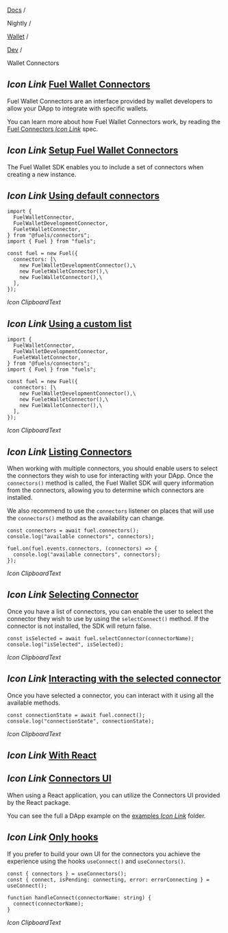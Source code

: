 [Docs](https://docs.fuel.network/) /

Nightly  /

[Wallet](https://docs.fuel.network/docs/nightly/wallet/) /

[Dev](https://docs.fuel.network/docs/nightly/wallet/dev/) /

Wallet Connectors

## _Icon Link_ [Fuel Wallet Connectors](https://docs.fuel.network/docs/nightly/wallet/dev/connectors/\#fuel-wallet-connectors)

Fuel Wallet Connectors are an interface provided by wallet developers to allow your DApp to integrate with specific wallets.

You can learn more about how Fuel Wallet Connectors work, by reading the [Fuel Connectors _Icon Link_](https://github.com/FuelLabs/fuel-connectors/wiki) spec.

## _Icon Link_ [Setup Fuel Wallet Connectors](https://docs.fuel.network/docs/nightly/wallet/dev/connectors/\#setup-fuel-wallet-connectors)

The Fuel Wallet SDK enables you to include a set of connectors when creating a new instance.

## _Icon Link_ [Using default connectors](https://docs.fuel.network/docs/nightly/wallet/dev/connectors/\#using-default-connectors)

```fuel_Box fuel_Box-idXKMmm-css
import {
  FuelWalletConnector,
  FuelWalletDevelopmentConnector,
  FueletWalletConnector,
} from "@fuels/connectors";
import { Fuel } from "fuels";

const fuel = new Fuel({
  connectors: [\
    new FuelWalletDevelopmentConnector(),\
    new FueletWalletConnector(),\
    new FuelWalletConnector(),\
  ],
});
```

_Icon ClipboardText_

## _Icon Link_ [Using a custom list](https://docs.fuel.network/docs/nightly/wallet/dev/connectors/\#using-a-custom-list)

```fuel_Box fuel_Box-idXKMmm-css
import {
  FuelWalletConnector,
  FuelWalletDevelopmentConnector,
  FueletWalletConnector,
} from "@fuels/connectors";
import { Fuel } from "fuels";

const fuel = new Fuel({
  connectors: [\
    new FuelWalletDevelopmentConnector(),\
    new FueletWalletConnector(),\
    new FuelWalletConnector(),\
  ],
});
```

_Icon ClipboardText_

## _Icon Link_ [Listing Connectors](https://docs.fuel.network/docs/nightly/wallet/dev/connectors/\#listing-connectors)

When working with multiple connectors, you should enable users to select the connectors they wish to use for interacting with your DApp. Once the `connectors()` method is called, the Fuel Wallet SDK will query information from the connectors, allowing you to determine which connectors are installed.

We also recommend to use the `connectors` listener on places that will use the `connectors()` method as the availability can change.

```fuel_Box fuel_Box-idXKMmm-css
const connectors = await fuel.connectors();
console.log("available connectors", connectors);

fuel.on(fuel.events.connectors, (connectors) => {
  console.log("available connectors", connectors);
});
```

_Icon ClipboardText_

## _Icon Link_ [Selecting Connector](https://docs.fuel.network/docs/nightly/wallet/dev/connectors/\#selecting-connector)

Once you have a list of connectors, you can enable the user to select the connector they wish to use by using the `selectConnect()` method. If the connector is not installed, the SDK will return false.

```fuel_Box fuel_Box-idXKMmm-css
const isSelected = await fuel.selectConnector(connectorName);
console.log("isSelected", isSelected);
```

_Icon ClipboardText_

## _Icon Link_ [Interacting with the selected connector](https://docs.fuel.network/docs/nightly/wallet/dev/connectors/\#interacting-with-the-selected-connector)

Once you have selected a connector, you can interact with it using all the available methods.

```fuel_Box fuel_Box-idXKMmm-css
const connectionState = await fuel.connect();
console.log("connectionState", connectionState);
```

_Icon ClipboardText_

## _Icon Link_ [With React](https://docs.fuel.network/docs/nightly/wallet/dev/connectors/\#with-react)

## _Icon Link_ [Connectors UI](https://docs.fuel.network/docs/nightly/wallet/dev/connectors/\#connectors-ui)

When using a React application, you can utilize the Connectors UI provided by the React package.

You can see the full a DApp example on the [examples _Icon Link_](https://github.com/FuelLabs/fuels-wallet/tree/v0.50.2/examples) folder.

## _Icon Link_ [Only hooks](https://docs.fuel.network/docs/nightly/wallet/dev/connectors/\#only-hooks)

If you prefer to build your own UI for the connectors you achieve the experience using
the hooks `useConnect()` and `useConnectors()`.

```fuel_Box fuel_Box-idXKMmm-css
const { connectors } = useConnectors();
const { connect, isPending: connecting, error: errorConnecting } = useConnect();

function handleConnect(connectorName: string) {
  connect(connectorName);
}
```

_Icon ClipboardText_
